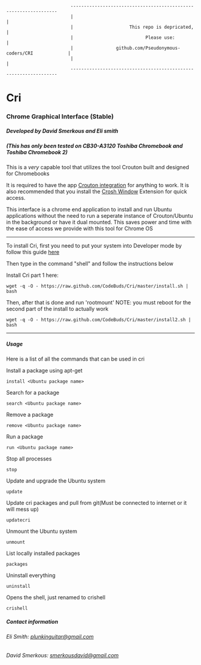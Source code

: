                             -----------------------------------------------------------------
                            |                                                               |
                            |                     This repo is depricated,                  |
                            |                           Please use:                         |
                            |                github.com/Pseudonymous-coders/CRI             |
                            |                                                               |
                            -----------------------------------------------------------------



# Cri
### Chrome Graphical Interface (Stable)
##### Developed by David Smerkous and Eli smith
##### (This has only been tested on CB30-A3120 Toshiba Chromebook and Toshiba Chromebook 2)
This is a *very* capable tool that utilizes the tool Crouton built and designed for Chromebooks

It is required to have the app <a href="https://chrome.google.com/webstore/detail/crouton-integration/gcpneefbbnfalgjniomfjknbcgkbijom" target="_new">Crouton integration</a> for anything to work. It is also recommended that you install the <a href="https://chrome.google.com/webstore/detail/crosh-window/nhbmpbdladcchdhkemlojfjdknjadhmh">Crosh Window</a> Extension for quick access.

This interface is a chrome end application to install and run Ubuntu applications without the need to run a seperate instance of Crouton/Ubuntu in the background or have it dual mounted.
This saves power and time with the ease of access we provide with this tool for Chrome OS <br>
___
To install Cri, first you need to put your system into Developer mode by follow this guide <a href="http://www.howtogeek.com/210817/how-to-enable-developer-mode-on-your-chromebook/" target="_new">here</a>

Then type in the command "shell" and follow the instructions below

Install Cri part 1 here:
```Shell
wget -q -O - https://raw.github.com/CodeBuds/Cri/master/install.sh | bash
```

Then, after that is done and run 'rootmount'
NOTE: you must reboot for the second part of the install to actually work
```Shell
wget -q -O - https://raw.github.com/CodeBuds/Cri/master/install2.sh | bash
```
_______
##### Usage
Here is a list of all the commands that can be used in cri

Install a package using apt-get
```Shell
install <Ubuntu package name>
```
Search for a package
```Shell
search <Ubuntu package name>
```
Remove a package
```Shell
remove <Ubuntu package name>
```
Run a package
```Shell
run <Ubuntu package name>
```
Stop all processes
```Shell
stop
```
Update and upgrade the Ubuntu system<br>
```Shell
update
```
Update cri packages and pull from git(Must be connected to internet or it will mess up)
```Shell
updatecri
```
Unmount the Ubuntu system
```Shell
unmount
```
List locally installed packages
```Shell
packages
```
Uninstall everything
```Shell
uninstall
```
Opens the shell, just renamed to crishell
```Shell
crishell
```


##### Contact information
###### Eli Smith: plunkinguitar@gmail.com <br>
###### David Smerkous: smerkousdavid@gmail.com <br>
